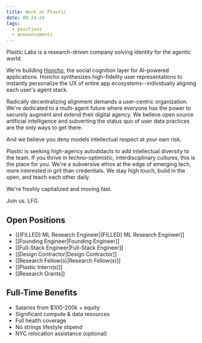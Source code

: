 ```yaml
---
title: Work at Plastic
date: 08.24.24
tags:
  - positions
  - announcements
---
```

Plastic Labs is a research-driven company solving identity for the agentic world.

We're building [Honcho](https://honcho.dev), the social cognition layer for AI-powered applications. Honcho synthesizes high-fidelity user representations to instantly personalize the UX of entire app ecosystems--individually aligning each user's agent stack.

Radically decentralizing alignment demands a user-centric organization. We're dedicated to a multi-agent future where everyone has the power to securely augment and extend their digital agency. We believe open source artificial intelligence and subverting the status quo of user data practices are the only ways to get there.

And we believe you deny models intellectual respect at your own risk.

Plastic is seeking high-agency autodidacts to add intellectual diversity to the team. If you thrive in techno-optimistic, interdisciplinary cultures, this is the place for you. We're a subversive ethos at the edge of emerging tech, more interested in grit than credentials. We stay high touch, build in the open, and teach each other daily.

We're freshly capitalized and moving fast.

Join us. LFG.

## Open Positions
- [[(FILLED) ML Research Engineer|(FILLED) ML Research Engineer]]
- [[Founding Engineer|Founding Engineer]]
- [[Full-Stack Engineer|Full-Stack Engineer]]
- [[Design Contractor|Design Contractor]]
- [[Research Fellow(s)|Research Fellow(s)]]
- [[Plastic Intern(s)]]
- [[Research Grants]]

## Full-Time Benefits
- Salaries from $100-200k + equity
- Significant compute & data resources
- Full health coverage
- No strings lifestyle stipend
- NYC relocation assistance (optional)